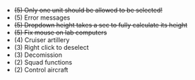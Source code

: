 - ~~(5) Only one unit should be allowed to be selected!~~
- (5) Error messages
- ~~(5) Dropdown height takes a sec to fully calculate its height~~
- ~~(5) Fix mouse on lab computers~~
- (4) Cruiser artillery
- (3) Right click to deselect
- (3) Decomission
- (2) Squad functions
- (2) Control aircraft